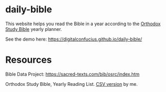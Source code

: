 # daily-bible
This website helps you read the Bible in a year according to the [Orthodox Study Bible](https://en.wikipedia.org/wiki/Orthodox_Study_Bible) yearly planner.

See the demo here: https://digitalconfucius.github.io/daily-bible/

# Resources
Bible Data Project: https://sacred-texts.com/bib/osrc/index.htm

Orthodox Study Bible, Yearly Reading List. [CSV version](https://github.com/digitalconfucius/daily-bible/blob/main/raw_data/osb_study_guide.csv) by me.
